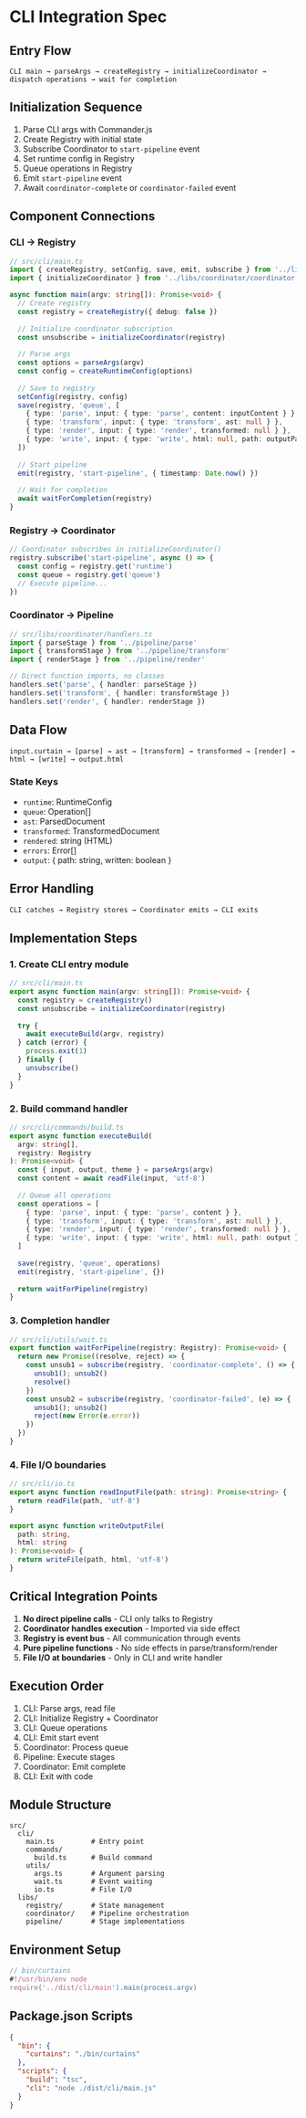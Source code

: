 # CLI Integration Spec

## Entry Flow
`CLI main → parseArgs → createRegistry → initializeCoordinator → dispatch operations → wait for completion`

## Initialization Sequence
1. Parse CLI args with Commander.js
2. Create Registry with initial state
3. Subscribe Coordinator to `start-pipeline` event
4. Set runtime config in Registry
5. Queue operations in Registry
6. Emit `start-pipeline` event
7. Await `coordinator-complete` or `coordinator-failed` event

## Component Connections

### CLI → Registry
```typescript
// src/cli/main.ts
import { createRegistry, setConfig, save, emit, subscribe } from '../libs/registry/registry'
import { initializeCoordinator } from '../libs/coordinator/coordinator'

async function main(argv: string[]): Promise<void> {
  // Create registry
  const registry = createRegistry({ debug: false })
  
  // Initialize coordinator subscription
  const unsubscribe = initializeCoordinator(registry)
  
  // Parse args
  const options = parseArgs(argv)
  const config = createRuntimeConfig(options)
  
  // Save to registry
  setConfig(registry, config)
  save(registry, 'queue', [
    { type: 'parse', input: { type: 'parse', content: inputContent } },
    { type: 'transform', input: { type: 'transform', ast: null } },
    { type: 'render', input: { type: 'render', transformed: null } },
    { type: 'write', input: { type: 'write', html: null, path: outputPath } }
  ])
  
  // Start pipeline
  emit(registry, 'start-pipeline', { timestamp: Date.now() })
  
  // Wait for completion
  await waitForCompletion(registry)
}
```

### Registry → Coordinator
```typescript
// Coordinator subscribes in initializeCoordinator()
registry.subscribe('start-pipeline', async () => {
  const config = registry.get('runtime')
  const queue = registry.get('queue')
  // Execute pipeline...
})
```

### Coordinator → Pipeline
```typescript
// src/libs/coordinator/handlers.ts
import { parseStage } from '../pipeline/parse'
import { transformStage } from '../pipeline/transform'
import { renderStage } from '../pipeline/render'

// Direct function imports, no classes
handlers.set('parse', { handler: parseStage })
handlers.set('transform', { handler: transformStage })
handlers.set('render', { handler: renderStage })
```

## Data Flow
`input.curtain → [parse] → ast → [transform] → transformed → [render] → html → [write] → output.html`

### State Keys
- `runtime`: RuntimeConfig
- `queue`: Operation[]
- `ast`: ParsedDocument
- `transformed`: TransformedDocument
- `rendered`: string (HTML)
- `errors`: Error[]
- `output`: { path: string, written: boolean }

## Error Handling
```typescript
CLI catches → Registry stores → Coordinator emits → CLI exits
```

## Implementation Steps

### 1. Create CLI entry module
```typescript
// src/cli/main.ts
export async function main(argv: string[]): Promise<void> {
  const registry = createRegistry()
  const unsubscribe = initializeCoordinator(registry)
  
  try {
    await executeBuild(argv, registry)
  } catch (error) {
    process.exit(1)
  } finally {
    unsubscribe()
  }
}
```

### 2. Build command handler
```typescript
// src/cli/commands/build.ts
export async function executeBuild(
  argv: string[],
  registry: Registry
): Promise<void> {
  const { input, output, theme } = parseArgs(argv)
  const content = await readFile(input, 'utf-8')
  
  // Queue all operations
  const operations = [
    { type: 'parse', input: { type: 'parse', content } },
    { type: 'transform', input: { type: 'transform', ast: null } },
    { type: 'render', input: { type: 'render', transformed: null } },
    { type: 'write', input: { type: 'write', html: null, path: output } }
  ]
  
  save(registry, 'queue', operations)
  emit(registry, 'start-pipeline', {})
  
  return waitForPipeline(registry)
}
```

### 3. Completion handler
```typescript
// src/cli/utils/wait.ts
export function waitForPipeline(registry: Registry): Promise<void> {
  return new Promise((resolve, reject) => {
    const unsub1 = subscribe(registry, 'coordinator-complete', () => {
      unsub1(); unsub2()
      resolve()
    })
    const unsub2 = subscribe(registry, 'coordinator-failed', (e) => {
      unsub1(); unsub2()
      reject(new Error(e.error))
    })
  })
}
```

### 4. File I/O boundaries
```typescript
// src/cli/io.ts
export async function readInputFile(path: string): Promise<string> {
  return readFile(path, 'utf-8')
}

export async function writeOutputFile(
  path: string,
  html: string
): Promise<void> {
  return writeFile(path, html, 'utf-8')
}
```

## Critical Integration Points

1. **No direct pipeline calls** - CLI only talks to Registry
2. **Coordinator handles execution** - Imported via side effect
3. **Registry is event bus** - All communication through events
4. **Pure pipeline functions** - No side effects in parse/transform/render
5. **File I/O at boundaries** - Only in CLI and write handler

## Execution Order
1. CLI: Parse args, read file
2. CLI: Initialize Registry + Coordinator
3. CLI: Queue operations
4. CLI: Emit start event
5. Coordinator: Process queue
6. Pipeline: Execute stages
7. Coordinator: Emit complete
8. CLI: Exit with code

## Module Structure
```
src/
  cli/
    main.ts         # Entry point
    commands/
      build.ts      # Build command
    utils/
      args.ts       # Argument parsing
      wait.ts       # Event waiting
      io.ts         # File I/O
  libs/
    registry/       # State management
    coordinator/    # Pipeline orchestration
    pipeline/       # Stage implementations
```

## Environment Setup
```typescript
// bin/curtains
#!/usr/bin/env node
require('../dist/cli/main').main(process.argv)
```

## Package.json Scripts
```json
{
  "bin": {
    "curtains": "./bin/curtains"
  },
  "scripts": {
    "build": "tsc",
    "cli": "node ./dist/cli/main.js"
  }
}
```